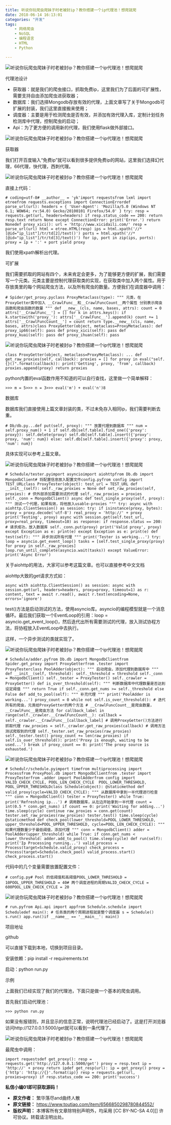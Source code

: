 ```yaml
---
title: 听说你玩爬虫爬妹子时老被封ip？教你搭建一个ip代理池！想爬就爬
date: 2018-06-14 16:13:01
categories: "开发"
tags:
	- 网络爬虫
	- NoSQL
	- 编程语言
	- HTML
	- Python

---
```


![听说你玩爬虫爬妹子时老被封ip？教你搭建一个ip代理池！想爬就爬][ip_ip]

代理池设计

 *  获取器：就是我们的爬虫接口，抓取免费ip，这里我们为了后面的可扩展性，需要支持自由添加爬虫进获取器；
 *  数据库：我们选择Mongodb存放有效的代理，上面文章写了关于Mongodb可扩展的封装，我们这里直接搬来使用；
 *  调度器：主要是用于检测爬虫是否有效，并添加有效代理入库，定制计划任务检测库中代理，控制爬虫的启动；
 *  Api：为了更方便的调用新的代理，我们使用flask做外部接口。

![听说你玩爬虫爬妹子时老被封ip？教你搭建一个ip代理池！想爬就爬][ip_ip 1]

获取器

我们打开百度输入“免费ip”就可以看到很多提供免费ip的网站，这里我们选择幻代理，66代理，快代理，西刺代理。

![听说你玩爬虫爬妹子时老被封ip？教你搭建一个ip代理池！想爬就爬][ip_ip 2]

直接上代码：

``````````
# coding=utf-8# __author__ = 'yk'import requestsfrom lxml import etreefrom requests.exceptions import ConnectionErrordef parse_url(url): headers = { 'User-Agent': 'Mozilla/5.0 (Windows NT 6.1; WOW64; rv:54.0) Gecko/20100101 Firefox/54.0' } try: resp = requests.get(url, headers=headers) if resp.status_code == 200: return resp.text return None except ConnectionError: print('Error.') return Nonedef proxy_xici(): url = 'http://www.xicidaili.com/' resp = parse_url(url) html = etree.HTML(resp) ips = html.xpath('//*[@id="ip_list"]/tr/td[2]/text()') ports = html.xpath('//*[@id="ip_list"]/tr/td[3]/text()') for ip, port in zip(ips, ports): proxy = ip + ':' + port yield proxy
``````````

我们使用xpath解析出代理。

可扩展

我们需要抓取的网站有四个，未来肯定会更多，为了能够更方便的扩展，我们需要写一个元类。元类主要是控制代理获取类的实现，在获取类中加入两个属性。用于存放类里的每个网站爬虫方法，以及所有爬虫的数量。方便我们在调度器中调用：

``````````
# Spider/get_proxy.pyclass ProxyMetaclass(type): """ 元类，在ProxyGetter类中加入 __CrawlFunc__和__CrawlFuncCount__两个属性 分别表示爬虫函数和爬虫函数的数量 """ def __new__(cls, name, bases, attrs): count = 0 attrs['__CrawlFunc__'] = [] for k in attrs.keys(): if k.startswith('proxy_'): attrs['__CrawlFunc__'].append(k) count += 1 attrs['__CrawlFuncCount__'] = count return type.__new__(cls, name, bases, attrs)class ProxyGetter(object, metaclass=ProxyMetaclass): def proxy_ip66(self): pass def proxy_xici(self): pass def proxy_kuai(self): pass def proxy_ihuan(self): pass
``````````

![听说你玩爬虫爬妹子时老被封ip？教你搭建一个ip代理池！想爬就爬][ip_ip 3]

``````````
class ProxyGetter(object, metaclass=ProxyMetaclass): ... def get_raw_proxies(self, callback): proxies = [] for proxy in eval("self.{}()".format(callback)): print('Getting', proxy, 'from', callback) proxies.append(proxy) return proxies
``````````

python内置的eval函数作用不知道的可以自行查找，这里做一个简单解释：

``````````
>>> m = 5>>> n = 3>>> eval('m') + eval('n')8
``````````

数据库

数据库我们直接使用上篇文章封装的类，不过未免存入相同ip，我们需要判断去重。

``````````
# Db/db.py...def put(self, proxy): """ 放置代理到数据库 """ num = self.proxy_num() + 1 if self.db[self.table].find_one({'proxy': proxy}): self.delete(proxy) self.db[self.table].insert({'proxy': proxy, 'num': num}) else: self.db[self.table].insert({'proxy': proxy, 'num': num})
``````````

具体实现可以参考上篇文章。

![听说你玩爬虫爬妹子时老被封ip？教你搭建一个ip代理池！想爬就爬][ip_ip 4]

``````````
# Schedule/tester.pyimport asyncioimport aiohttpfrom Db.db import MongodbClient# 将配置信息放入配置文件config.pyfrom config import TEST_URLclass ProxyTester(object): test_url = TEST_URL def __init__(self): self._raw_proxies = None def set_raw_proxies(self, proxies): # 供外部添加需要测试的代理 self._raw_proxies = proxies self._conn = MongodbClient() async def test_single_proxy(self, proxy): """ 测试一个代理，如果有效，将他放入usable-proxies """ try: async with aiohttp.ClientSession() as session: try: if isinstance(proxy, bytes): proxy = proxy.decode('utf-8') real_proxy = 'http://' + proxy print('Testing', proxy) async with session.get(self.test_url, proxy=real_proxy, timeout=10) as response: if response.status == 200: # 请求成功，放入数据库 self._conn.put(proxy) print('Valid proxy', proxy) except Exception as e: print(e) except Exception as e: print(e) def test(self): """ 异步测试所有代理 """ print('Tester is working...') try: loop = asyncio.get_event_loop() tasks = [self.test_single_proxy(proxy) for proxy in self._raw_proxies] loop.run_until_complete(asyncio.wait(tasks)) except ValueError: print('Async Error')
``````````

关于aiohttp的用法，大家可以参考这篇文章。也可以直接参考中文文档

aiohttp大致的get请求方式如：

``````````
async with aiohttp.ClientSession() as session: async with session.get(url, headers=headers, proxy=proxy, timeout=1) as r: content, text = await r.read(), await r.text(encoding=None, errors='ignore')
``````````

test()方法是启动测试的方法，使用asyncio库。asyncio的编程模型就是一个消息循环。最后我们获取一个EventLoop的引用：loop = asyncio.get\_event\_loop()，然后迭代出所有需要测试的代理，放入测试协程方法，将协程放入EventLoop中去执行。

这样，一个异步测试的类就实现了。

![听说你玩爬虫爬妹子时老被封ip？教你搭建一个ip代理池！想爬就爬][ip_ip 5]

``````````
# Schedule/adder.pyfrom Db.db import MongodbClientfrom Spider.get_proxy import ProxyGetterfrom .tester import ProxyTesterclass PoolAdder(object): """ 启动爬虫，添加代理到数据库中 """ def __init__(self, threshold): self._threshold = threshold self._conn = MongodbClient() self._tester = ProxyTester() self._crawler = ProxyGetter() def is_over_threshold(self): """ 判断数据库中代理数量是否达到设定阈值 """ return True if self._conn.get_nums >= self._threshold else False def add_to_pool(self): """ 补充代理 """ print('PoolAdder is working...') proxy_count = 0 while not self.is_over_threshold(): # 迭代所有的爬虫，元类给ProxyGetter的两个方法 # __CrawlFuncCount__是爬虫数量，__CrawlFunc__是爬虫方法 for callback_label in range(self._crawler.__CrawlFuncCount__): callback = self._crawler.__CrawlFunc__[callback_label] # 调用ProxyGetter()方法进行抓取代理 raw_proxies = self._crawler.get_raw_proxies(callback) # 调用方法测试爬取到的代理 self._tester.set_raw_proxies(raw_proxies) self._tester.test() proxy_count += len(raw_proxies) if self.is_over_threshold(): print('Proxy is enough, waiting to be used...') break if proxy_count == 0: print('The proxy source is exhausted.')
``````````

![听说你玩爬虫爬妹子时老被封ip？教你搭建一个ip代理池！想爬就爬][ip_ip 6]

``````````
# Schedulr/schedule.pyimport timefrom multiprocessing import Processfrom ProxyPool.db import MongodbClientfrom .tester import ProxyTesterfrom .adder import PoolAdderfrom config import VALID_CHECK_CYCLE, POOL_LEN_CHECK_CYCLE  POOL_LOWER_THRESHOLD, POOL_UPPER_THRESHOLDclass Schedule(object): @staticmethod def valid_proxy(cycle=VALID_CHECK_CYCLE): """ 从数据库中拿到一半代理进行检查 """ conn = MongodbClient() tester = ProxyTester() while True: print('Refreshing ip...') # 调用数据库，从左边开始拿到一半代理 count = int(0.5 * conn.get_nums) if count == 0: print('Waiting for adding...') time.sleep(cycle) continue raw_proxies = conn.get(count) tester.set_raw_proxies(raw_proxies) tester.test() time.sleep(cycle) @staticmethod def check_pool(lower_threshold=POOL_LOWER_THRESHOLD, upper_threshold=POOL_UPPER_THRESHOLD, cycle=POOL_LEN_CHECK_CYCLE): """ 如果代理数量少于最低阈值，添加代理 """ conn = MongodbClient() adder = PoolAdder(upper_threshold) while True: if conn.get_nums < lower_threshold: adder.add_to_pool() time.sleep(cycle) def run(self): print('Ip Processing running...') valid_process = Process(target=Schedule.valid_proxy) check_process = Process(target=Schedule.check_pool) valid_process.start() check_process.start()
``````````

代码中的几个变量需要放置配置文件：

``````````
# config.py# Pool 的低阈值和高阈值POOL_LOWER_THRESHOLD = 10POOL_UPPER_THRESHOLD = 40# 两个调度进程的周期VALID_CHECK_CYCLE = 600POOL_LEN_CHECK_CYCLE = 20
``````````

![听说你玩爬虫爬妹子时老被封ip？教你搭建一个ip代理池！想爬就爬][ip_ip 7]

``````````
# run.pyfrom Api.api import appfrom Schedule.schedule import Scheduledef main(): # 任务类的两个周期进程就是整个调度器 s = Schedule() s.run() app.run()if __name__ == '__main__': main()
``````````

项目地址

github

可以直接下载到本地，切换到项目目录。

安装依赖：pip install -r requirements.txt

启动：python run.py

示例

上面我们已经实现了我们的代理池，下面只是做一个基本的爬虫调用。

首先我们启动代理池：

``````````
>>> python run.py
``````````

如果没有报错则，并且显示的信息正常，说明代理池已经启动了。这是打开浏览器访问http://127.0.0.1:5000/get就可以看到一条代理了。

![听说你玩爬虫爬妹子时老被封ip？教你搭建一个ip代理池！想爬就爬][ip_ip 8]

最爬虫中调用：

``````````
import requestsdef get_proxy(): resp = requests.get('http://127.0.0.1:5000/get') proxy = resp.text ip = 'http://' + proxy return ipdef get_resp(url): ip = get_proxy() proxy = {'http': 'http://{}'.format(ip)} resp = requests.get(url, proxies=proxy) if resp.status_code == 200: print('success')
``````````

**私信小编01即可获取源码！**


[ip_ip]: /pro/os/crawler/VIQR-FIJM-IIZJ.jpg
[ip_ip 1]: /pro/os/crawler/A3I3-YAAF-NFQV.jpg
[ip_ip 2]: /pro/os/crawler/NAFI-R2M3-IFIZ.jpg
[ip_ip 3]: /pro/os/crawler/JYRI-6JAA-MVEU.jpg
[ip_ip 4]: /pro/os/crawler/YB7R-EMBN-YQ7V.jpg
[ip_ip 5]: /pro/os/crawler/ZEV6-BEIR-Q73Q.jpg
[ip_ip 6]: /pro/os/crawler/E26J-BFUJ-V2QA.jpg
[ip_ip 7]: /pro/os/crawler/3ARZ-R2AJ-QY7R.jpg
[ip_ip 8]: /pro/os/crawler/IQZA-QJMA-UFVE.jpg
 *  **原文作者：** 繁华落尽and曲终人散
 *  **原文链接：** https://www.toutiao.com/item/6566850298780844552/
 *  **版权声明：** 本博客所有文章除特别声明外，均采用 [CC BY-NC-SA 4.0][] 许可协议。转载请注明出处。